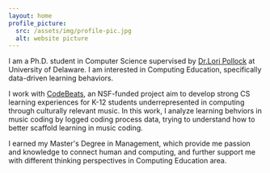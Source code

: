```yaml
---
layout: home
profile_picture:
  src: /assets/img/profile-pic.jpg
  alt: website picture
---
```


<p>
  I am a Ph.D. student in Computer Science supervised by <a href="https://www.eecis.udel.edu/~pollock/"> Dr.Lori Pollock</a> at University of Delaware. I am interested in Computing Education, specifically data-driven learning behaviors.
</p>

<p>
  I work with <a href="https://codebeats.weebly.com/">CodeBeats</a>, an NSF-funded project aim to develop strong CS learning experiences for K-12 students underrepresented in computing through culturally relevant music. In this work, I analyze learning behviors in music coding by logged coding process data, trying to understand how to better scaffold learning in music coding.
</p>

<p>
  I earned my Master's Degree in Management, which provide me passion and knowledge to connect human and computing, and further support me with different thinking perspectives in Computing Education area.
</p>
